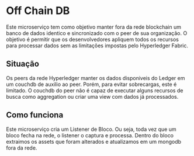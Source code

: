 # Off Chain DB

Este microserviço tem como objetivo manter fora da rede blockchain um banco de dados identico e sincronizado com o peer de sua organização.
O objetivo é permitir que os desenvolvedores apliquem todos os recursos para processar dados sem as limitações impostas pelo Hyperledger Fabric.

## Situação

Os peers da rede Hyperledger manter os dados disponiveis do Ledger em um couchdb de auxilio ao peer. Porém, para evitar sobrecargas, este é limitado.
O couchdb do peer não é capaz de executar alguns recursos de busca como aggregation ou criar uma view com dados já processados.

## Como funciona

Este microserviço cria um Listener de Bloco. Ou seja, toda vez que um bloco fecha na rede, o listener o captura e processa. 
Dentro do bloco extraimos os assets que foram alterados e atualizamos em um mongodb fora da rede.
